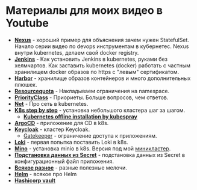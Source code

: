# Материалы для моих видео в Youtube

* **[Nexus](nexus)** - хороший пример для объяснения зачем нужен StatefulSet.
Начало серии видео по devops инструментам в кубернетес.
Nexus внутри kubernetes, делаем свой docker registry.
* **[Jenkins](jenkins)** - Как установить Jenkins в kubernetes, руками без хелмчартов.
Как заставить kubernetes (docker) работать с частным хранилищем docker 
образов по https с "левым" сертификатом.
* **[Harbor](harbor/README.md)** - хранилище образов контейнеров и много 
дополнительных плюшек.
* **[Resourcequota](resourcequota)** - Накладываем ограничения на namespace.
* **[PriorityClass](PriorityClass)** - Приориеты. Больше вопросов, чем ответов.
* **[Net](net)** - Про сеть в kubernetes.
* **[K8s step by step](k8s-step-by-step)** - установка небольшого кластера шаг за шагом.
  * **[Kubernetes offline installation by kubespray](k8s-step-by-step/07-starter)**
* **[ArgoCD](argocd/README.md)** - приложение для CD в k8s.
* **[Keycloak](keycloak/README.md)** - кластер Keycloak.
  * [Gatekeeper](keycloak/gatekeeper/README.md) - ограничение доступа к приложениям.
* **[Loki](loki/README.md)** - первая попытка поставить Loki в k8s.
* **[Mino](minio/README.md)** - установка minio в k8s. Версия под мой [миникластер](k8s-step-by-step/00-planning/README.md).
* **[Подстановка данных из Secret](keycloak/gatekeeper/manifests-v3)** - подстановка данных из Secret в 
конфигурационный файл приложения.
* **[Всякое разное](notclassified)** - разные полезные мелочи.
* **[Helm](helm)** - всякое про Helm
* **[Hashicorp vault](vault)**